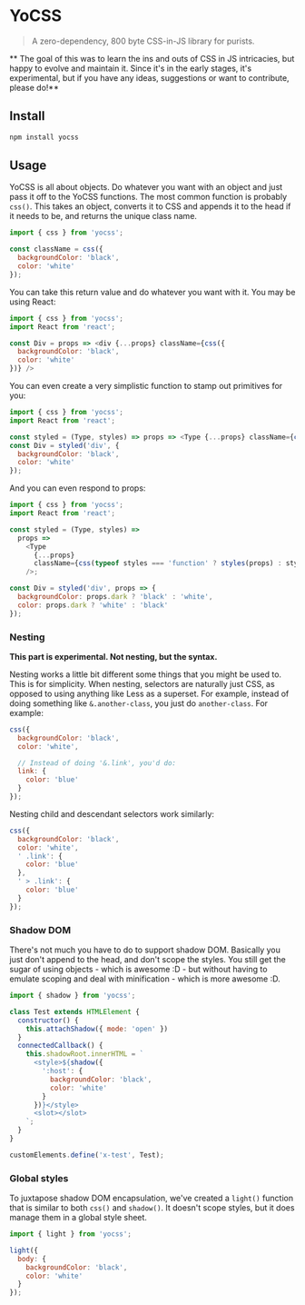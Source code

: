 # YoCSS

> A zero-dependency, 800 byte CSS-in-JS library for purists.

** The goal of this was to learn the ins and outs of CSS in JS intricacies, but happy to evolve and maintain it. Since it's in the early stages, it's experimental, but if you have any ideas, suggestions or want to contribute, please do!**

## Install

```sh
npm install yocss
```

## Usage

YoCSS is all about objects. Do whatever you want with an object and just pass it off to the YoCSS functions. The most common function is probably `css()`. This takes an object, converts it to CSS and appends it to the head if it needs to be, and returns the unique class name.

```js
import { css } from 'yocss';

const className = css({
  backgroundColor: 'black',
  color: 'white'
});
```

You can take this return value and do whatever you want with it. You may be using React:

```js
import { css } from 'yocss';
import React from 'react';

const Div = props => <div {...props} className={css({
  backgroundColor: 'black',
  color: 'white'
})} />
```

You can even create a very simplistic function to stamp out primitives for you:

```js
import { css } from 'yocss';
import React from 'react';

const styled = (Type, styles) => props => <Type {...props} className={css(styles)} />;
const Div = styled('div', {
  backgroundColor: 'black',
  color: 'white'
});
```

And you can even respond to props:

```js
import { css } from 'yocss';
import React from 'react';

const styled = (Type, styles) =>
  props =>
    <Type
      {...props}
      className={css(typeof styles === 'function' ? styles(props) : styles)}
    />;

const Div = styled('div', props => {
  backgroundColor: props.dark ? 'black' : 'white',
  color: props.dark ? 'white' : 'black'
});
```

### Nesting

**This part is experimental. Not nesting, but the syntax.**

Nesting works a little bit different some things that you might be used to. This is for simplicity. When nesting, selectors are naturally just CSS, as opposed to using anything like Less as a superset. For example, instead of doing something like `&.another-class`, you just do `another-class`. For example:

```js
css({
  backgroundColor: 'black',
  color: 'white',

  // Instead of doing '&.link', you'd do:
  link: {
    color: 'blue'
  }
});
```

Nesting child and descendant selectors work similarly:

```js
css({
  backgroundColor: 'black',
  color: 'white',
  ' .link': {
    color: 'blue'
  },
  ' > .link': {
    color: 'blue'
  }
});
```

### Shadow DOM

There's not much you have to do to support shadow DOM. Basically you just don't append to the head, and don't scope the styles. You still get the sugar of using objects - which is awesome :D - but without having to emulate scoping and deal with minification - which is more awesome :D.

```js
import { shadow } from 'yocss';

class Test extends HTMLElement {
  constructor() {
    this.attachShadow({ mode: 'open' })
  }
  connectedCallback() {
    this.shadowRoot.innerHTML = `
      <style>${shadow({
        ':host': {
          backgroundColor: 'black',
          color: 'white'
        }
      })}</style>
      <slot></slot>
    `;
  }
}

customElements.define('x-test', Test);
```

### Global styles

To juxtapose shadow DOM encapsulation, we've created a `light()` function that is similar to both `css()` and `shadow()`. It doesn't scope styles, but it does manage them in a global style sheet.

```js
import { light } from 'yocss';

light({
  body: {
    backgroundColor: 'black',
    color: 'white'
  }
});
```
